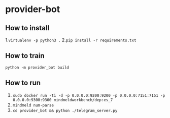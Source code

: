 # provider-bot

## How to install
1.`virtualenv -p python3 .`
2.`pip install -r requirements.txt`

## How to train
`python -m provider_bot build `

## How to run
1. `sudo docker run -ti -d -p 0.0.0.0:9200:9200 -p 0.0.0.0:7151:7151 -p 0.0.0.0:9300:9300 mindmeldworkbench/dep:es_7 `
2. `mindmeld num-parse`
3. `cd provider_bot && python ./telegram_server.py`
